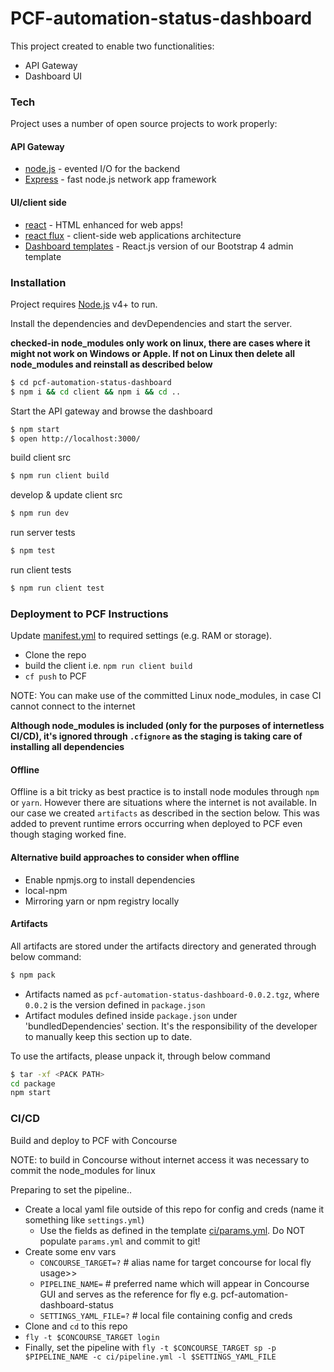 # PCF-automation-status-dashboard
This project created to enable two functionalities:
 - API Gateway
 - Dashboard UI

### Tech
Project uses a number of open source projects to work properly:
#### API Gateway
* [node.js](https://nodejs.org/en/) - evented I/O for the backend
* [Express](https://expressjs.com/) - fast node.js network app framework

#### UI/client side
* [react](https://facebook.github.io/react/) - HTML enhanced for web apps!
* [react flux](https://facebook.github.io/flux/docs/overview.html) - client-side web applications architecture
* [Dashboard templates](https://github.com/mrholek/CoreUI-React) - React.js version of our Bootstrap 4 admin template

### Installation

Project requires [Node.js](https://nodejs.org/) v4+ to run.

Install the dependencies and devDependencies and start the server.

**checked-in node_modules only work on linux, there are cases where it might not work on Windows or Apple. If not on Linux then delete all node_modules and reinstall as described below**

```sh
$ cd pcf-automation-status-dashboard
$ npm i && cd client && npm i && cd ..
```

Start the API gateway and browse the dashboard
```sh
$ npm start
$ open http://localhost:3000/
```

build client src
```sh
$ npm run client build
```

develop & update client src
```sh
$ npm run dev
```

run server tests
```sh
$ npm test
```

run client tests
```sh
$ npm run client test
```

### Deployment to PCF Instructions

Update [manifest.yml](manifest.yml) to required settings (e.g. RAM or storage).

* Clone the repo
* build the client i.e. `npm run client build`
* `cf push` to PCF

NOTE: You can make use of the committed Linux node_modules, in case CI cannot connect to the internet

**Although node_modules is included (only for the purposes of internetless CI/CD), it's ignored through `.cfignore` as the staging is taking care of installing all dependencies**

#### Offline

Offline is a bit tricky as best practice is to install node modules through `npm` or `yarn`. However there are situations where the internet is not available.
In our case we created `artifacts` as described in the section below. This was added to prevent runtime errors occurring when deployed to PCF even though staging worked fine.

#### Alternative build approaches to consider when offline

  * Enable npmjs.org to install dependencies
  * local-npm
  * Mirroring yarn or npm registry locally

#### Artifacts
All artifacts are stored under the artifacts directory and generated through below command:
```sh
$ npm pack
```

- Artifacts named as `pcf-automation-status-dashboard-0.0.2.tgz`, where `0.0.2` is the version defined in `package.json`
- Artifact modules defined inside `package.json` under 'bundledDependencies' section. It's the responsibility of the developer to manually keep this section up to date.

To use the artifacts, please unpack it, through below command

```sh
$ tar -xf <PACK PATH>
cd package
npm start
```

### CI/CD

Build and deploy to PCF with Concourse

NOTE: to build in Concourse without internet access it was necessary to commit the node_modules for linux

Preparing to set the pipeline..
* Create a local yaml file outside of this repo for config and creds (name it something like `settings.yml`)
  * Use the fields as defined in the template [ci/params.yml](ci/params.yml). Do NOT populate `params.yml` and commit to git!
* Create some env vars
  * `CONCOURSE_TARGET=?` # alias name for target concourse for local fly usage>>
  * `PIPELINE_NAME=` # preferred name which will appear in Concourse GUI and serves as the reference for fly e.g. pcf-automation-dashboard-status
  * `SETTINGS_YAML_FILE=?` # local file containing config and creds
* Clone and `cd` to this repo
* `fly -t $CONCOURSE_TARGET login`
* Finally, set the pipeline with `fly -t $CONCOURSE_TARGET sp -p $PIPELINE_NAME -c ci/pipeline.yml -l $SETTINGS_YAML_FILE`
